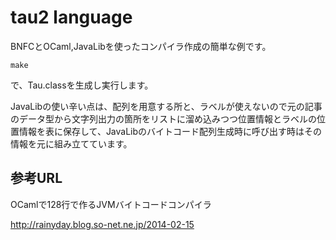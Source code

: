 # tau2 language

BNFCとOCaml,JavaLibを使ったコンパイラ作成の簡単な例です。

```
make
```

で、Tau.classを生成し実行します。

JavaLibの使い辛い点は、配列を用意する所と、ラベルが使えないので元の記事のデータ型から文字列出力の箇所をリストに溜め込みつつ位置情報とラベルの位置情報を表に保存して、JavaLibのバイトコード配列生成時に呼び出す時はその情報を元に組み立てています。


## 参考URL

OCamlで128行で作るJVMバイトコードコンパイラ

http://rainyday.blog.so-net.ne.jp/2014-02-15
